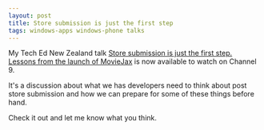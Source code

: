 ```yaml
---
layout: post
title: Store submission is just the first step
tags: windows-apps windows-phone talks  
---
```


My Tech Ed New Zealand talk [Store submission is just the first step. Lessons from the launch of MovieJax](https://channel9.msdn.com/Events/TechEd/NewZealand/2014/WIN203) is now available to watch on Channel 9.

It's a discussion about what we has developers need to think about post store submission and how we can prepare for some of these things before hand.

Check it out and let me know what you think.
